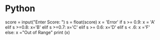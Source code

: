 # Python
score = input("Enter Score: ")
s =  float(score)
x = 'Error'
if s >= 0.9:
	x = 'A'
elif s >=0.8:
	x='B'
elif s >=0.7:
	x='C'
elif s >= 0.6:
	x='D'
elif s < .6:
	x ='F'
else:
	x ="Out of Range"
print (x)
